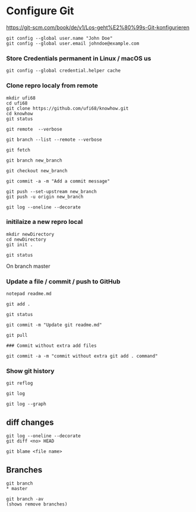 # Configure Git 
https://git-scm.com/book/de/v1/Los-geht%E2%80%99s-Git-konfigurieren

``` 
git config --global user.name "John Doe"
git config --global user.email johndoe@example.com
```

### Store Credentials permanent in Linux / macOS us

```
git config --global credential.helper cache
```

### Clone repro localy from remote 

```
mkdir ufi68
cd ufi68
git clone https://github.com/ufi68/knowhow.git
cd knowhow
git status

git remote  --verbose

git branch --list --remote --verbose

git fetch

git branch new_branch

git checkout new_branch

git commit -a -m "Add a commit message"

git push --set-upstream new_branch
git push -u origin new_branch

git log --oneline --decorate
```

### initilaize a new repro local

```
mkdir newDirectory
cd newDirectory
git init .

git status
```
On branch master

### Update a file / commit / push to GitHub


```
notepad readme.md

git add .

git status

git commit -m "Update git readme.md"

git pull

### Commit without extra add files 

git commit -a -m "commit without extra git add . command"
```

### Show git history

```
git reflog

git log

git log --graph
```

## diff changes 

```
git log --oneline --decorate
git diff <no> HEAD
```

```
git blame <file name>
```

## Branches

```
git branch
* master

git branch -av
(shows remove branches)
```



